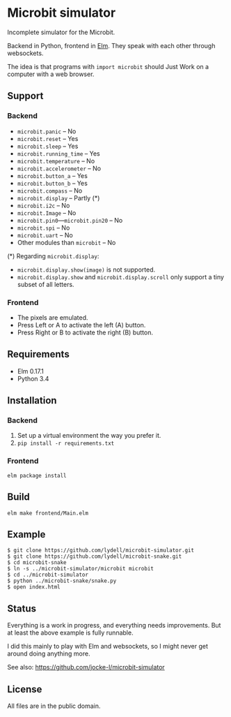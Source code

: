 # Microbit simulator

Incomplete simulator for the Microbit.

Backend in Python, frontend in [Elm]. They speak with each other through
websockets.

The idea is that programs with `import microbit` should Just Work on a computer
with a web browser.

[Elm]: http://elm-lang.org/


## Support

### Backend

- `microbit.panic` – No
- `microbit.reset` – Yes
- `microbit.sleep` – Yes
- `microbit.running_time` – Yes
- `microbit.temperature` – No
- `microbit.accelerometer` – No
- `microbit.button_a` – Yes
- `microbit.button_b` – Yes
- `microbit.compass` – No
- `microbit.display` – Partly (\*)
- `microbit.i2c` – No
- `microbit.Image` – No
- `microbit.pin0`—`microbit.pin20` – No
- `microbit.spi` – No
- `microbit.uart` – No
- Other modules than `microbit` – No

(\*) Regarding `microbit.display`:

- `microbit.display.show(image)` is not supported.
- `microbit.display.show` and `microbit.display.scroll` only support a tiny
  subset of all letters.


### Frontend

- The pixels are emulated.
- Press Left or A to activate the left (A) button.
- Press Right or B to activate the right (B) button.


## Requirements

- Elm 0.17.1
- Python 3.4


## Installation

### Backend

1. Set up a virtual environment the way you prefer it.
2. `pip install -r requirements.txt`

### Frontend

`elm package install`


## Build

`elm make frontend/Main.elm`


## Example

```
$ git clone https://github.com/lydell/microbit-simulator.git
$ git clone https://github.com/lydell/microbit-snake.git
$ cd microbit-snake
$ ln -s ../microbit-simulator/microbit microbit
$ cd ../microbit-simulator
$ python ../microbit-snake/snake.py
$ open index.html
```

## Status

Everything is a work in progress, and everything needs improvements. But at
least the above example is fully runnable.

I did this mainly to play with Elm and websockets, so I might never get around
doing anything more.

See also: <https://github.com/jocke-l/microbit-simulator>


## License

All files are in the public domain.
